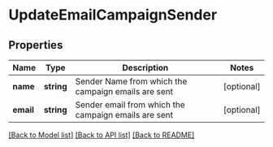 # UpdateEmailCampaignSender

## Properties
Name | Type | Description | Notes
------------ | ------------- | ------------- | -------------
**name** | **string** | Sender Name from which the campaign emails are sent | [optional] 
**email** | **string** | Sender email from which the campaign emails are sent | [optional] 

[[Back to Model list]](../README.md#documentation-for-models) [[Back to API list]](../README.md#documentation-for-api-endpoints) [[Back to README]](../README.md)


